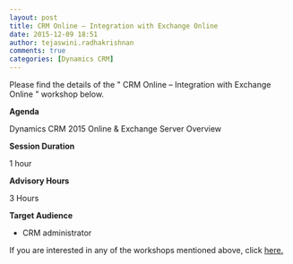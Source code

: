 ```yaml
---
layout: post
title: CRM Online – Integration with Exchange Online
date: 2015-12-09 18:51
author: tejaswini.radhakrishnan
comments: true
categories: [Dynamics CRM]
---
```

Please find the details of the " CRM Online – Integration with Exchange Online " workshop below.

<strong>Agenda</strong>

Dynamics CRM 2015 Online &amp; Exchange Server Overview

<strong>Session Duration</strong>

1 hour

<strong>Advisory Hours</strong>

3 Hours

<strong>Target Audience</strong>
<ul>
	<li>CRM administrator</li>
</ul>
If you are interested in any of the workshops mentioned above, click <a href="mailto:blog_ptsdynamics@microsoft.com?Subject=Dynamics%20CRM%20Workshops%20-%20Registration&amp;Body=PLEASE%20FILL%20IN%20THE%20FOLLOWING%20DETAILS%0A%0AName%3A%0ACompany%20Name%3A%0APartner%20ID%3A%0AContact%20number%3A%0AEmail%20ID%3A%0AProducts%20interested%20in%3A%0ASessions%20interested%20in%3A">here.</a>
